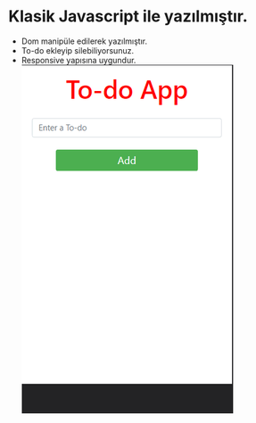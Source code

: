 # Klasik Javascript ile yazılmıştır.
- Dom manipüle edilerek yazılmıştır.
- To-do ekleyip silebiliyorsunuz.
- Responsive yapısına uygundur.
<img src="assets/todo.gif"></img>